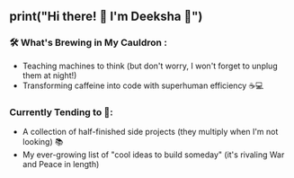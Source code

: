 ## print("Hi there! 👋 I'm Deeksha 🌸")

### 🛠️ What's Brewing in My Cauldron :
- Teaching machines to think (but don't worry, I won't forget to unplug them at night!)
- Transforming caffeine into code with superhuman efficiency ☕💻

### Currently Tending to 🫥:
- A collection of half-finished side projects (they multiply when I'm not looking) 📚
- My ever-growing list of "cool ideas to build someday" (it's rivaling War and Peace in length)

 
